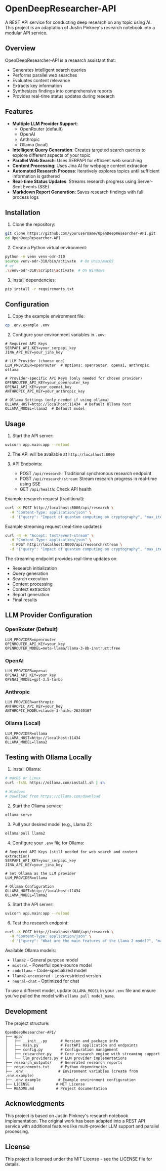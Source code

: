 # OpenDeepResearcher-API

A REST API service for conducting deep research on any topic using AI. This project is an adaptation of Justin Pinkney's research notebook into a modular API service.

## Overview

OpenDeepResearcher-API is a research assistant that:
- Generates intelligent search queries
- Performs parallel web searches
- Evaluates content relevance
- Extracts key information
- Synthesizes findings into comprehensive reports
- Provides real-time status updates during research

## Features

- **Multiple LLM Provider Support**:
  - OpenRouter (default)
  - OpenAI
  - Anthropic
  - Ollama (local)
- **Intelligent Query Generation**: Creates targeted search queries to explore different aspects of your topic
- **Parallel Web Search**: Uses SERPAPI for efficient web searching
- **Content Processing**: Uses Jina AI for webpage content extraction
- **Automated Research Process**: Iteratively explores topics until sufficient information is gathered
- **Real-time Status Updates**: Streams research progress using Server-Sent Events (SSE)
- **Markdown Report Generation**: Saves research findings with full process logs

## Installation

1. Clone the repository:
```bash
git clone https://github.com/yourusername/OpenDeepResearcher-API.git
cd OpenDeepResearcher-API
```

2. Create a Python virtual environment:
```bash
python -m venv venv-odr-310
source venv-odr-310/bin/activate  # On Unix/macOS
# or
.\venv-odr-310\Scripts\activate  # On Windows
```

3. Install dependencies:
```bash
pip install -r requirements.txt
```

## Configuration

1. Copy the example environment file:
```bash
cp .env.example .env
```

2. Configure your environment variables in `.env`:

```env
# Required API Keys
SERPAPI_API_KEY=your_serpapi_key
JINA_API_KEY=your_jina_key

# LLM Provider (choose one)
LLM_PROVIDER=openrouter  # Options: openrouter, openai, anthropic, ollama

# Provider-specific API Keys (only needed for chosen provider)
OPENROUTER_API_KEY=your_openrouter_key
OPENAI_API_KEY=your_openai_key
ANTHROPIC_API_KEY=your_anthropic_key

# Ollama Settings (only needed if using ollama)
OLLAMA_HOST=http://localhost:11434  # Default Ollama host
OLLAMA_MODEL=llama2  # Default model
```

## Usage

1. Start the API server:
```bash
uvicorn app.main:app --reload
```

2. The API will be available at `http://localhost:8000`

3. API Endpoints:
   - POST `/api/research`: Traditional synchronous research endpoint
   - POST `/api/research/stream`: Stream research progress in real-time using SSE
   - GET `/api/health`: Check API health

Example research request (traditional):
```bash
curl -X POST http://localhost:8000/api/research \
  -H "Content-Type: application/json" \
  -d '{"query": "Impact of quantum computing on cryptography", "max_iterations": 5}'
```

Example streaming request (real-time updates):
```bash
curl -N -H "Accept: text/event-stream" \
  -H "Content-Type: application/json" \
  -X POST http://localhost:8000/api/research/stream \
  -d '{"query": "Impact of quantum computing on cryptography", "max_iterations": 5}'
```

The streaming endpoint provides real-time updates on:
- Research initialization
- Query generation
- Search execution
- Content processing
- Context extraction
- Report generation
- Final results

## LLM Provider Configuration

### OpenRouter (Default)
```env
LLM_PROVIDER=openrouter
OPENROUTER_API_KEY=your_key
OPENROUTER_MODEL=meta-llama/llama-3-8b-instruct:free
```

### OpenAI
```env
LLM_PROVIDER=openai
OPENAI_API_KEY=your_key
OPENAI_MODEL=gpt-3.5-turbo
```

### Anthropic
```env
LLM_PROVIDER=anthropic
ANTHROPIC_API_KEY=your_key
ANTHROPIC_MODEL=claude-3-haiku-20240307
```

### Ollama (Local)
```env
LLM_PROVIDER=ollama
OLLAMA_HOST=http://localhost:11434
OLLAMA_MODEL=llama2
```

## Testing with Ollama Locally

1. Install Ollama:
```bash
# macOS or Linux
curl -fsSL https://ollama.com/install.sh | sh

# Windows
# Download from https://ollama.com/download
```

2. Start the Ollama service:
```bash
ollama serve
```

3. Pull your desired model (e.g., Llama 2):
```bash
ollama pull llama2
```

4. Configure your `.env` file for Ollama:
```env
# Required API Keys (still needed for web search and content extraction)
SERPAPI_API_KEY=your_serpapi_key
JINA_API_KEY=your_jina_key

# Set Ollama as the LLM provider
LLM_PROVIDER=ollama

# Ollama Configuration
OLLAMA_HOST=http://localhost:11434
OLLAMA_MODEL=llama2
```

5. Start the API server:
```bash
uvicorn app.main:app --reload
```

6. Test the research endpoint:
```bash
curl -X POST http://localhost:8000/api/research \
  -H "Content-Type: application/json" \
  -d '{"query": "What are the main features of the Llama 2 model?", "max_iterations": 2}'
```

Available Ollama models:
- `llama2` - General purpose model
- `mistral` - Powerful open-source model
- `codellama` - Code-specialized model
- `llama2-uncensored` - Less restricted version
- `neural-chat` - Optimized for chat

To use a different model, update `OLLAMA_MODEL` in your `.env` file and ensure you've pulled the model with `ollama pull model_name`.

## Development

The project structure:
```
OpenDeepResearcher-API/
├── app/
│   ├── __init__.py      # Version and package info
│   ├── main.py          # FastAPI application and endpoints
│   ├── config.py        # Configuration management
│   ├── researcher.py    # Core research engine with streaming support
│   └── llm_providers.py # LLM provider implementations
├── research_outputs/    # Generated research reports
├── requirements.txt     # Python dependencies
├── .env                # Environment variables (create from .env.example)
├── .env.example        # Example environment configuration
├── LICENSE            # MIT License
└── README.md          # Project documentation
```

## Acknowledgments

This project is based on Justin Pinkney's research notebook implementation. The original work has been adapted into a REST API service with additional features like multi-provider LLM support and parallel processing.

## License

This project is licensed under the MIT License - see the LICENSE file for details.
